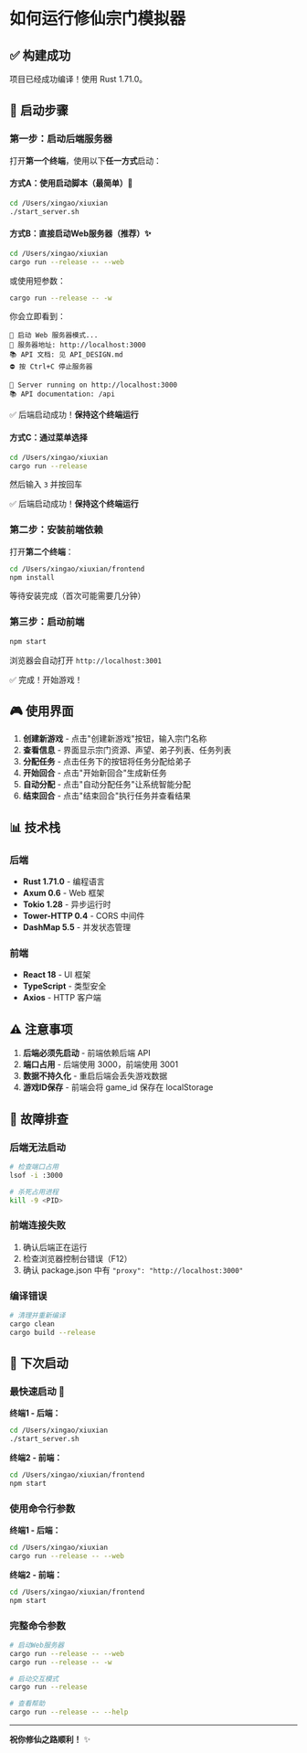 # 如何运行修仙宗门模拟器

## ✅ 构建成功

项目已经成功编译！使用 Rust 1.71.0。

## 🚀 启动步骤

### 第一步：启动后端服务器

打开**第一个终端**，使用以下**任一方式**启动：

#### 方式A：使用启动脚本（最简单）🎯

```bash
cd /Users/xingao/xiuxian
./start_server.sh
```

#### 方式B：直接启动Web服务器（推荐）✨

```bash
cd /Users/xingao/xiuxian
cargo run --release -- --web
```

或使用短参数：
```bash
cargo run --release -- -w
```

你会立即看到：
```
🚀 启动 Web 服务器模式...
📍 服务器地址: http://localhost:3000
📚 API 文档: 见 API_DESIGN.md
⛔ 按 Ctrl+C 停止服务器

🚀 Server running on http://localhost:3000
📚 API documentation: /api
```

✅ 后端启动成功！**保持这个终端运行**

#### 方式C：通过菜单选择

```bash
cd /Users/xingao/xiuxian
cargo run --release
```

然后输入 `3` 并按回车

✅ 后端启动成功！**保持这个终端运行**

### 第二步：安装前端依赖

打开**第二个终端**：

```bash
cd /Users/xingao/xiuxian/frontend
npm install
```

等待安装完成（首次可能需要几分钟）

### 第三步：启动前端

```bash
npm start
```

浏览器会自动打开 `http://localhost:3001`

✅ 完成！开始游戏！

## 🎮 使用界面

1. **创建新游戏** - 点击"创建新游戏"按钮，输入宗门名称
2. **查看信息** - 界面显示宗门资源、声望、弟子列表、任务列表
3. **分配任务** - 点击任务下的按钮将任务分配给弟子
4. **开始回合** - 点击"开始新回合"生成新任务
5. **自动分配** - 点击"自动分配任务"让系统智能分配
6. **结束回合** - 点击"结束回合"执行任务并查看结果

## 📊 技术栈

### 后端
- **Rust 1.71.0** - 编程语言
- **Axum 0.6** - Web 框架
- **Tokio 1.28** - 异步运行时
- **Tower-HTTP 0.4** - CORS 中间件
- **DashMap 5.5** - 并发状态管理

### 前端
- **React 18** - UI 框架
- **TypeScript** - 类型安全
- **Axios** - HTTP 客户端

## ⚠️ 注意事项

1. **后端必须先启动** - 前端依赖后端 API
2. **端口占用** - 后端使用 3000，前端使用 3001
3. **数据不持久化** - 重启后端会丢失游戏数据
4. **游戏ID保存** - 前端会将 game_id 保存在 localStorage

## 🔧 故障排查

### 后端无法启动

```bash
# 检查端口占用
lsof -i :3000

# 杀死占用进程
kill -9 <PID>
```

### 前端连接失败

1. 确认后端正在运行
2. 检查浏览器控制台错误（F12）
3. 确认 package.json 中有 `"proxy": "http://localhost:3000"`

### 编译错误

```bash
# 清理并重新编译
cargo clean
cargo build --release
```

## 📝 下次启动

### 最快速启动 🚀

**终端1 - 后端：**
```bash
cd /Users/xingao/xiuxian
./start_server.sh
```

**终端2 - 前端：**
```bash
cd /Users/xingao/xiuxian/frontend
npm start
```

### 使用命令行参数

**终端1 - 后端：**
```bash
cd /Users/xingao/xiuxian
cargo run --release -- --web
```

**终端2 - 前端：**
```bash
cd /Users/xingao/xiuxian/frontend
npm start
```

### 完整命令参数

```bash
# 启动Web服务器
cargo run --release -- --web
cargo run --release -- -w

# 启动交互模式
cargo run --release

# 查看帮助
cargo run --release -- --help
```

---

**祝你修仙之路顺利！** ✨
